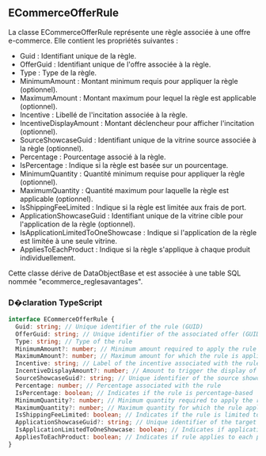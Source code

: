 ﻿## ECommerceOfferRule

La classe ECommerceOfferRule représente une règle associée à une offre e-commerce. Elle contient les propriétés suivantes :

- Guid : Identifiant unique de la règle.
- OfferGuid : Identifiant unique de l'offre associée à la règle.
- Type : Type de la règle.
- MinimumAmount : Montant minimum requis pour appliquer la règle (optionnel).
- MaximumAmount : Montant maximum pour lequel la règle est applicable (optionnel).
- Incentive : Libellé de l'incitation associée à la règle.
- IncentiveDisplayAmount : Montant déclencheur pour afficher l'incitation (optionnel).
- SourceShowcaseGuid : Identifiant unique de la vitrine source associée à la règle (optionnel).
- Percentage : Pourcentage associé à la règle.
- IsPercentage : Indique si la règle est basée sur un pourcentage.
- MinimumQuantity : Quantité minimum requise pour appliquer la règle (optionnel).
- MaximumQuantity : Quantité maximum pour laquelle la règle est applicable (optionnel).
- IsShippingFeeLimited : Indique si la règle est limitée aux frais de port.
- ApplicationShowcaseGuid : Identifiant unique de la vitrine cible pour l'application de la règle (optionnel).
- IsApplicationLimitedToOneShowcase : Indique si l'application de la règle est limitée à une seule vitrine.
- AppliesToEachProduct : Indique si la règle s'applique à chaque produit individuellement.

Cette classe dérive de DataObjectBase et est associée à une table SQL nommée "ecommerce_reglesavantages".

### D�claration TypeScript
```typescript
interface ECommerceOfferRule {
  Guid: string; // Unique identifier of the rule (GUID)
  OfferGuid: string; // Unique identifier of the associated offer (GUID)
  Type: string; // Type of the rule
  MinimumAmount?: number; // Minimum amount required to apply the rule (nullable)
  MaximumAmount?: number; // Maximum amount for which the rule is applicable (nullable)
  Incentive: string; // Label of the incentive associated with the rule
  IncentiveDisplayAmount?: number; // Amount to trigger the display of the incentive (nullable)
  SourceShowcaseGuid?: string; // Unique identifier of the source showcase (nullable, GUID)
  Percentage: number; // Percentage associated with the rule
  IsPercentage: boolean; // Indicates if the rule is percentage-based
  MinimumQuantity?: number; // Minimum quantity required to apply the rule (nullable)
  MaximumQuantity?: number; // Maximum quantity for which the rule applies (nullable)
  IsShippingFeeLimited: boolean; // Indicates if the rule is limited to shipping fees
  ApplicationShowcaseGuid?: string; // Unique identifier of the target showcase (nullable, GUID)
  IsApplicationLimitedToOneShowcase: boolean; // Indicates if application is limited to one showcase
  AppliesToEachProduct: boolean; // Indicates if rule applies to each product individually
}
```